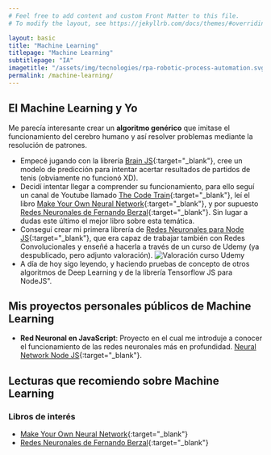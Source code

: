 ```yaml
---
# Feel free to add content and custom Front Matter to this file.
# To modify the layout, see https://jekyllrb.com/docs/themes/#overriding-theme-defaults

layout: basic
title: "Machine Learning"
titlepage: "Machine Learning"
subtitlepage: "IA"
imagetitle: "/assets/img/tecnologies/rpa-robotic-process-automation.svg"
permalink: /machine-learning/
---
```


## El Machine Learning y Yo
Me parecía interesante crear un **algoritmo genérico** que imitase el funcionamiento del cerebro humano y así resolver problemas mediante la resolución de patrones. 

- Empecé jugando con la librería [Brain JS](https://brain.js.org){:target="_blank"}, cree un modelo de predicción para intentar acertar resultados de partidos de tenis (obviamente no funcionó XD).
- Decidí intentar llegar a comprender su funcionamiento, para ello seguí un canal de Youtube llamado [The Code Train](https://www.youtube.com/channel/UCvjgXvBlbQiydffZU7m1_aw){:target="_blank"}, leí el libro [Make Your Own Neural Network](https://www.amazon.es/Make-Your-Own-Neural-Network/dp/1530826608){:target="_blank"}, y por supuesto [Redes Neuronales de Fernando Berzal](https://www.amazon.es/Redes-Neuronales-Learning-Fernando-Berzal/dp/1731265387){:target="_blank"}. Sin lugar a dudas este último el mejor libro sobre esta temática.
- Conseguí crear mi primera librería de [Redes Neuronales para Node JS](https://github.com/snt1986/neural-network){:target="_blank"}, que era capaz de trabajar también con Redes Convolucionales y enseñé a hacerla a través de un curso de Udemy (ya despublicado, pero adjunto valoración).
![Valoración curso Udemy]({{site.baseurl}}/assets/img/machine-learning/valoracion-curso.png)
- A día de hoy sigo leyendo, y haciendo pruebas de concepto de otros algoritmos de Deep Learning y de la librería Tensorflow JS para NodeJS".

## Mis proyectos personales públicos de Machine Learning

- **Red Neuronal en JavaScript**: Proyecto en el cual me introduje a conocer el funcionamiento de las redes neuronales más en profundidad.  [Neural Network Node JS](https://github.com/snt1986/neural-network){:target="_blank"}.


## Lecturas que recomiendo sobre Machine Learning
### Libros de interés
- [Make Your Own Neural Network](https://www.amazon.es/Make-Your-Own-Neural-Network/dp/1530826608){:target="_blank"}
- [Redes Neuronales de Fernando Berzal](https://www.amazon.es/Redes-Neuronales-Learning-Fernando-Berzal/dp/1731265387){:target="_blank"}


